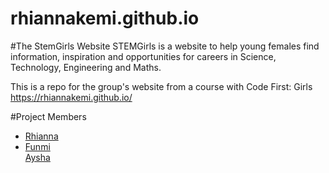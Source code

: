 # rhiannakemi.github.io
#The StemGirls Website 
STEMGirls is a website to help young females find information, inspiration and opportunities for careers in Science, Technology, Engineering and Maths.

This is a repo for the group's website from a course with Code First: Girls https://rhiannakemi.github.io/

#Project Members
<ul>
<li><a href="http://www.quora.com/Adam-DAngelo">Rhianna</a></li>
<li><a href="https://github.com/funmia">Funmi</a></li>
<a href="http://www.quora.com/Adam-DAngelo">Aysha</a></li>
</ul>



